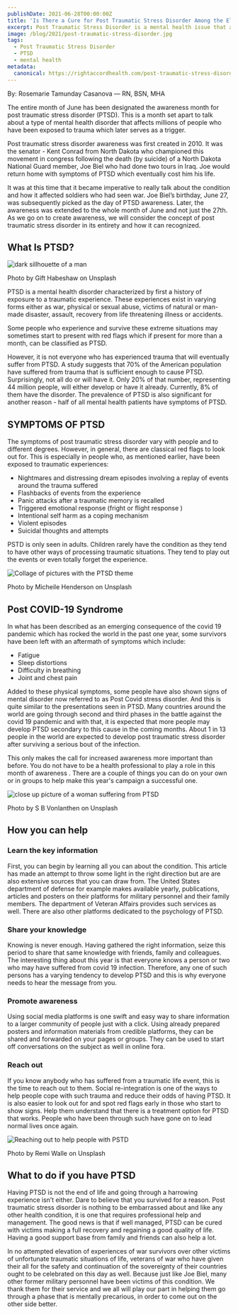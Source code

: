 ```yaml
---
publishDate: 2021-06-28T00:00:00Z
title: 'Is There a Cure for Post Traumatic Stress Disorder Among the Elderly?'
excerpt: Post Traumatic Stress Disorder is a mental health issue that affects all ages including the elderly. Check out the best cure available today to end this global problem.
image: /blog/2021/post-traumatic-stress-disorder.jpg
tags:
  - Post Traumatic Stress Disorder
  - PTSD
  - mental health
metadata:
  canonical: https://rightaccordhealth.com/post-traumatic-stress-disorder
---
```



By: Rosemarie Tamunday Casanova — RN, BSN, MHA


The entire month of June has been designated the awareness month for post traumatic stress disorder (PTSD). This is a month set apart to talk about a type of mental health disorder that affects millions of people who have been exposed to trauma which later serves as a trigger.

Post traumatic stress disorder awareness was first created in 2010. It was the senator - Kent Conrad from North Dakota who championed this movement in congress following the death (by suicide) of a North Dakota National Guard member, Joe Biel who had done two tours in Iraq. Joe would return home with symptoms of PTSD which eventually cost him his life.

It was at this time that it became imperative to really talk about the condition and how it affected soldiers who had seen war. Joe Biel’s birthday, June 27, was subsequently picked as the day of PTSD awareness. Later, the awareness was extended to the whole month of June and not just the 27th. As we go on to create awareness, we will consider the concept of post traumatic stress disorder in its entirety and how it can recognized.

What Is PTSD?
-------------

![dark sillhouette of a man](/blog/2021/gift-habeshaw-Of8C-QHqagM-unsplash.jpg)

Photo by Gift Habeshaw on Unsplash

PTSD is a mental health disorder characterized by first a history of exposure to a traumatic experience. These experiences exist in varying forms either as war, physical or sexual abuse, victims of natural or man-made disaster, assault, recovery from life threatening illness or accidents.

Some people who experience and survive these extreme situations may sometimes start to present with red flags which if present for more than a month, can be classified as PTSD.

However, it is not everyone who has experienced trauma that will eventually suffer from PTSD. A study suggests that 70% of the American population have suffered from trauma that is sufficient enough to cause PTSD. Surprisingly, not all do or will have it. Only 20% of that number, representing 44 million people, will either develop or have it already. Currently, 8% of them have the disorder. The prevalence of PTSD is also significant for another reason - half of all mental health patients have symptoms of PTSD.

SYMPTOMS OF PTSD
----------------

The symptoms of post traumatic stress disorder vary with people and to different degrees. However, in general, there are classical red flags to look out for. This is especially in people who, as mentioned earlier, have been exposed to traumatic experiences:

*   Nightmares and distressing dream episodes involving a replay of events around the trauma suffered
*   Flashbacks of events from the experience
*   Panic attacks after a traumatic memory is recalled
*   Triggered emotional response (fright or flight response )
*   Intentional self harm as a coping mechanism
*   Violent episodes
*   Suicidal thoughts and attempts

PSTD is only seen in adults. Children rarely have the condition as they tend to have other ways of processing traumatic situations. They tend to play out the events or even totally forget the experience.

![Collage of pictures with the PTSD theme](/blog/2021/susan-wilkinson-EDJKEXFbzHA-unsplash.jpg)

Photo by Micheile Henderson on Unsplash

Post COVID-19 Syndrome
----------------------

In what has been described as an emerging consequence of the covid 19 pandemic which has rocked the world in the past one year, some survivors have been left with an aftermath of symptoms which include:

*   Fatigue
*   Sleep distortions
*   Difficulty in breathing
*   Joint and chest pain

Added to these physical symptoms, some people have also shown signs of mental disorder now referred to as Post Covid stress disorder. And this is quite similar to the presentations seen in PTSD. Many countries around the world are going through second and third phases in the battle against the covid 19 pandemic and with that, it is expected that more people may develop PTSD secondary to this cause in the coming months. About 1 in 13 people in the world are expected to develop post traumatic stress disorder after surviving a serious bout of the infection.

This only makes the call for increased awareness more important than before. You do not have to be a health professional to play a role in this month of awareness . There are a couple of things you can do on your own or in groups to help make this year's campaign a successful one.

![close up picture of a woman suffering from PTSD](/blog/2021/s-b-vonlanthen-135ys6lOTOM-unsplash.jpg)

Photo by S B Vonlanthen on Unsplash

How you can help
----------------

### Learn the key information

First, you can begin by learning all you can about the condition. This article has made an attempt to throw some light in the right direction but are are also extensive sources that you can draw from. The United States department of defense for example makes available yearly, publications, articles and posters on their platforms for military personnel and their family members. The department of Veteran Affairs provides such services as well. There are also other platforms dedicated to the psychology of PTSD.

### Share your knowledge

Knowing is never enough. Having gathered the right information, seize this period to share that same knowledge with friends, family and colleagues. The interesting thing about this year is that everyone knows a person or two who may have suffered from covid 19 infection. Therefore, any one of such persons has a varying tendency to develop PTSD and this is why everyone needs to hear the message from you.

### Promote awareness

Using social media platforms is one swift and easy way to share information to a larger community of people just with a click. Using already prepared posters and information materials from credible platforms, they can be shared and forwarded on your pages or groups. They can be used to start off conversations on the subject as well in online fora.

### Reach out

If you know anybody who has suffered from a traumatic life event, this is the time to reach out to them. Social re-integration is one of the ways to help people cope with such trauma and reduce their odds of having PTSD. It is also easier to look out for and spot red flags early in those who start to show signs. Help them understand that there is a treatment option for PTSD that works. People who have been through such have gone on to lead normal lives once again.

![Reaching out to help people with PSTD](/blog/2021/remi-walle-UOwvwZ9Dy6w-unsplash.jpg)

Photo by Remi Walle on Unsplash

What to do if you have PTSD
---------------------------

Having PTSD is not the end of life and going through a harrowing experience isn’t either. Dare to believe that you survived for a reason. Post traumatic stress disorder is nothing to be embarrassed about and like any other health condition, it is one that requires professional help and management. The good news is that if well managed, PTSD can be cured with victims making a full recovery and regaining a good quality of life. Having a good support base from family and friends can also help a lot.

In no attempted elevation of experiences of war survivors over other victims of unfortunate traumatic situations of life, veterans of war who have given their all for the safety and continuation of the sovereignty of their countries ought to be celebrated on this day as well. Because just like Joe Biel, many other former military personnel have been victims of this condition. We thank them for their service and we all will play our part in helping them go through a phase that is mentally precarious, in order to come out on the other side better.